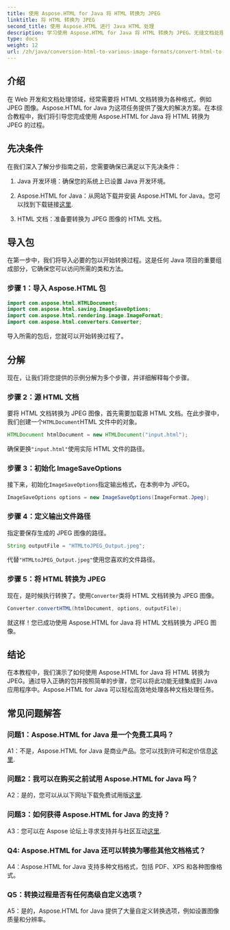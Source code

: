 ```yaml
---
title: 使用 Aspose.HTML for Java 将 HTML 转换为 JPEG
linktitle: 将 HTML 转换为 JPEG
second_title: 使用 Aspose.HTML 进行 Java HTML 处理
description: 学习使用 Aspose.HTML for Java 将 HTML 转换为 JPEG。无缝文档处理的分步指南。
type: docs
weight: 12
url: /zh/java/conversion-html-to-various-image-formats/convert-html-to-jpeg/
---
```

## 介绍

在 Web 开发和文档处理领域，经常需要将 HTML 文档转换为各种格式，例如 JPEG 图像。Aspose.HTML for Java 为这项任务提供了强大的解决方案。在本综合教程中，我们将引导您完成使用 Aspose.HTML for Java 将 HTML 转换为 JPEG 的过程。 

## 先决条件

在我们深入了解分步指南之前，您需要确保已满足以下先决条件：

1. Java 开发环境：确保您的系统上已设置 Java 开发环境。

2.  Aspose.HTML for Java：从网站下载并安装 Aspose.HTML for Java。您可以找到下载链接[这里](https://releases.aspose.com/html/java/).

3. HTML 文档：准备要转换为 JPEG 图像的 HTML 文档。

## 导入包

在第一步中，我们将导入必要的包以开始转换过程。这是任何 Java 项目的重要组成部分，它确保您可以访问所需的类和方法。

### 步骤 1：导入 Aspose.HTML 包

```java
import com.aspose.html.HTMLDocument;
import com.aspose.html.saving.ImageSaveOptions;
import com.aspose.html.rendering.image.ImageFormat;
import com.aspose.html.converters.Converter;
```

导入所需的包后，您就可以开始转换过程了。

## 分解

现在，让我们将您提供的示例分解为多个步骤，并详细解释每个步骤。

### 步骤 2：源 HTML 文档

要将 HTML 文档转换为 JPEG 图像，首先需要加载源 HTML 文档。在此步骤中，我们创建一个`HTMLDocument`HTML 文件中的对象。

```java
HTMLDocument htmlDocument = new HTMLDocument("input.html");
```

确保更换`"input.html"`使用实际 HTML 文件的路径。

### 步骤 3：初始化 ImageSaveOptions

接下来，初始化`ImageSaveOptions`指定输出格式，在本例中为 JPEG。

```java
ImageSaveOptions options = new ImageSaveOptions(ImageFormat.Jpeg);
```

### 步骤 4：定义输出文件路径

指定要保存生成的 JPEG 图像的路径。

```java
String outputFile = "HTMLtoJPEG_Output.jpeg";
```

代替`"HTMLtoJPEG_Output.jpeg"`使用您喜欢的文件路径。

### 步骤 5：将 HTML 转换为 JPEG

现在，是时候执行转换了。使用`Converter`类将 HTML 文档转换为 JPEG 图像。

```java
Converter.convertHTML(htmlDocument, options, outputFile);
```

就这样！您已成功使用 Aspose.HTML for Java 将 HTML 文档转换为 JPEG 图像。

## 结论

在本教程中，我们演示了如何使用 Aspose.HTML for Java 将 HTML 转换为 JPEG。通过导入正确的包并按照简单的步骤，您可以将此功能无缝集成到 Java 应用程序中。Aspose.HTML for Java 可以轻松高效地处理各种文档处理任务。

## 常见问题解答

### 问题1：Aspose.HTML for Java 是一个免费工具吗？

 A1：不是，Aspose.HTML for Java 是商业产品。您可以找到许可和定价信息[这里](https://purchase.aspose.com/buy).

### 问题2：我可以在购买之前试用 Aspose.HTML for Java 吗？

 A2：是的，您可以从以下网址下载免费试用版[这里](https://releases.aspose.com/html/java).

### 问题3：如何获得 Aspose.HTML for Java 的支持？

A3：您可以在 Aspose 论坛上寻求支持并与社区互动[这里](https://forum.aspose.com/).

### Q4: Aspose.HTML for Java 还可以转换为哪些其他文档格式？

A4：Aspose.HTML for Java 支持多种文档格式，包括 PDF、XPS 和各种图像格式。

### Q5：转换过程是否有任何高级自定义选项？

A5：是的，Aspose.HTML for Java 提供了大量自定义转换选项，例如设置图像质量和分辨率。
